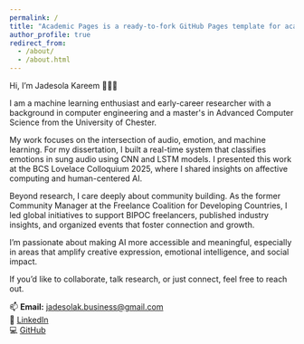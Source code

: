 ```yaml
---
permalink: /
title: "Academic Pages is a ready-to-fork GitHub Pages template for academic personal websites"
author_profile: true
redirect_from: 
  - /about/
  - /about.html
---
```



Hi, I’m Jadesola Kareem 🙋🏿‍♀️

I am a machine learning enthusiast and early-career researcher with a background in computer engineering and a master's in Advanced Computer Science from the University of Chester.

My work focuses on the intersection of audio, emotion, and machine learning. For my dissertation, I built a real-time system that classifies emotions in sung audio using CNN and LSTM models. I presented this work at the BCS Lovelace Colloquium 2025, where I shared insights on affective computing and human-centered AI.

Beyond research, I care deeply about community building. As the former Community Manager at the Freelance Coalition for Developing Countries, I led global initiatives to support BIPOC freelancers, published industry insights, and organized events that foster connection and growth.

I’m passionate about making AI more accessible and meaningful, especially in areas that amplify creative expression, emotional intelligence, and social impact.

If you’d like to collaborate, talk research, or just connect, feel free to reach out.

📫 **Email:** jadesolak.business@gmail.com  
💼 [LinkedIn](https://www.linkedin.com/in/jadesola-kareem/)  
💻 [GitHub](https://github.com/jadesola123)
